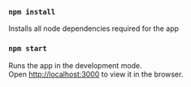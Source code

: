 ### `npm install`

Installs all node dependencies required for the app

### `npm start`

Runs the app in the development mode.\
Open [http://localhost:3000](http://localhost:3000) to view it in the browser.

